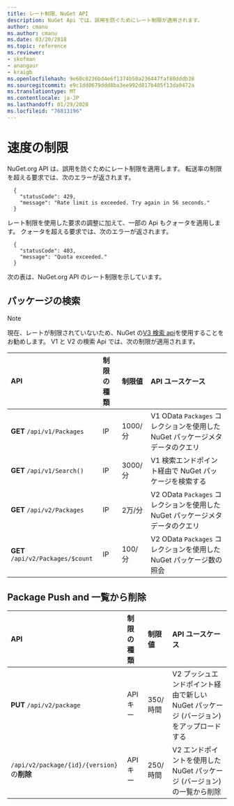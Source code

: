 ```yaml
---
title: レート制限、NuGet API
description: NuGet Api では、誤用を防ぐためにレート制限が適用されます。
author: cmanu
ms.author: cmanu
ms.date: 03/20/2018
ms.topic: reference
ms.reviewer:
- skofman
- anangaur
- kraigb
ms.openlocfilehash: 9e60c0236bd4e6f1374b50a236447faf80dddb38
ms.sourcegitcommit: e9c1dd0679ddd8ba3ee992d817b405f13da0472a
ms.translationtype: MT
ms.contentlocale: ja-JP
ms.lasthandoff: 01/29/2020
ms.locfileid: "76813196"
---
```

# <a name="rate-limits"></a>速度の制限

NuGet.org API は、誤用を防ぐためにレート制限を適用します。 転送率の制限を超える要求では、次のエラーが返されます。 

  ~~~
    {
      "statusCode": 429,
      "message": "Rate limit is exceeded. Try again in 56 seconds."
    }
  ~~~

レート制限を使用した要求の調整に加えて、一部の Api もクォータを適用します。 クォータを超える要求では、次のエラーが返されます。

  ~~~
    {
      "statusCode": 403,
      "message": "Quota exceeded."
    }
  ~~~

次の表は、NuGet.org API のレート制限を示しています。

## <a name="package-search"></a>パッケージの検索

> [!Note]
> 現在、レートが制限されていないため、NuGet の[V3 検索 api](search-query-service-resource.md)を使用することをお勧めします。 V1 と V2 の検索 Api では、次の制限が適用されます。

| API | 制限の種類 | 制限値 | API ユースケース |
|:---|:---|:---|:---|
**GET** `/api/v1/Packages` | IP | 1000/分 | V1 OData `Packages` コレクションを使用した NuGet パッケージメタデータのクエリ |
**GET** `/api/v1/Search()` | IP | 3000/分 | V1 検索エンドポイント経由で NuGet パッケージを検索する | 
**GET** `/api/v2/Packages` | IP | 2万/分 | V2 OData `Packages` コレクションを使用した NuGet パッケージメタデータのクエリ | 
**GET** `/api/v2/Packages/$count` | IP | 100/分 | V2 OData `Packages` コレクションを使用した NuGet パッケージ数の照会 | 

## <a name="package-push-and-unlist"></a>Package Push and 一覧から削除

| API | 制限の種類 | 制限値 | API ユースケース | 
|:---|:---|:---|:--- |
**PUT** `/api/v2/package` | API キー | 350/時間 | V2 プッシュエンドポイント経由で新しい NuGet パッケージ (バージョン) をアップロードする 
`/api/v2/package/{id}/{version}` の**削除** | API キー | 250/時間 | V2 エンドポイントを使用した NuGet パッケージ (バージョン) の一覧から削除 
